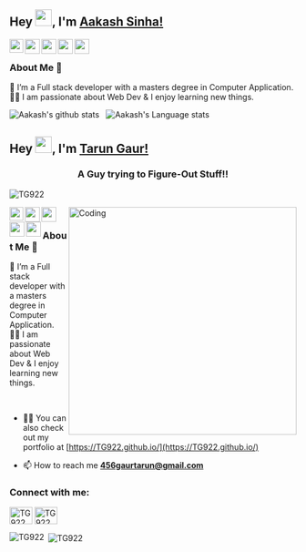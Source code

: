 ## Hey <img src="https://github.com/TheDudeThatCode/TheDudeThatCode/blob/master/Assets/Hi.gif" width="29px">, I'm [Aakash Sinha!](https://www.linkedin.com/in/aakash9868sinha/) 
<!--
**isupersky/isupersky** is a ✨ _special_ ✨ repository because its `README.md` (this file) appears on your GitHub profile.

Here are some ideas to get you started:

- 🔭 I’m currently working on ...
- 🌱 I’m currently learning ...
- 👯 I’m looking to collaborate on ...
- 🤔 I’m looking for help with ...
- 💬 Ask me about ...
- 📫 How to reach me: ...
- 😄 Pronouns: ...
- ⚡ Fun fact: ...
-->


<a href="https://www.linkedin.com/in/aakash9868sinha/">
  <img align="left" width="24px" src="https://cdn.jsdelivr.net/npm/simple-icons@v3/icons/linkedin.svg"  />
</a>
<a href="https://twitter.com/isupersky">
  <img align="left" width="26px" src="https://cdn.jsdelivr.net/npm/simple-icons@v3/icons/twitter.svg" />
</a>
<a href="mailto:mailtomeaakash@gmail.com">
  <img align="left" width="26px" src="https://cdn.jsdelivr.net/npm/simple-icons@v3/icons/gmail.svg" />
</a>
<a href="https://www.youtube.com/channel/UCiiOUy5NitscX1Ao8on70Rw">
  <img align="left" width="26px" src="https://cdn.jsdelivr.net/npm/simple-icons@v3/icons/youtube.svg" />
</a>
<a href="https://isupersky.medium.com/">
  <img align="left" width="26px" src="https://cdn.jsdelivr.net/npm/simple-icons@v3/icons/medium.svg" />
</a>

<br />

### About Me 🚀
🌱 I’m a Full stack developer with a masters degree in Computer Application. </br>
👨‍💻  I am passionate about Web Dev & I enjoy learning new things. </br>

![Aakash's github stats](https://github-readme-stats.vercel.app/api?username=isupersky&show_icons=true&hide_border=true)&nbsp;&nbsp;
![Aakash's Language stats](https://github-readme-stats-eight-theta.vercel.app/api/top-langs/?username=isupersky&layout=compact&langs_count=8&hide_border=true)
<br />
















## Hey <img src="https://github.com/TheDudeThatCode/TheDudeThatCode/blob/master/Assets/Hi.gif" width="29px">, I'm [Tarun Gaur!](https://www.linkedin.com/in/tg) 
<h3 align="center">A Guy trying to Figure-Out Stuff!!</h3>

<p align="left"> <img src="https://komarev.com/ghpvc/?username=TG922&label=Profile%20views&color=129e00&style=plastic" alt="TG922" /> </p>
<img align="right" alt="Coding" width="400" src="https://cdn.dribbble.com/users/2646423/screenshots/5507196/computer.gif">

<!--
**TG922/TG922** is a ✨ _special_ ✨ repository because its `README.md` (this file) appears on your GitHub profile.

Here are some ideas to get you started:

- 🔭 I’m currently working on ...
- 🌱 I’m currently learning ...
- 👯 I’m looking to collaborate on ...
- 🤔 I’m looking for help with ...
- 💬 Ask me about ...
- 📫 How to reach me: ...
- 😄 Pronouns: ...
- ⚡ Fun fact: ...
-->


<a href="https://www.linkedin.com/in/aakash9868sinha/">
  <img align="left" width="24px" src="https://cdn.jsdelivr.net/npm/simple-icons@v3/icons/linkedin.svg"  />
</a>
<a href="https://twitter.com/isupersky">
  <img align="left" width="26px" src="https://cdn.jsdelivr.net/npm/simple-icons@v3/icons/twitter.svg" />
</a>
<a href="mailto:mailtomeaakash@gmail.com">
  <img align="left" width="26px" src="https://cdn.jsdelivr.net/npm/simple-icons@v3/icons/gmail.svg" />
</a>
<a href="https://www.youtube.com/channel/UCiiOUy5NitscX1Ao8on70Rw">
  <img align="left" width="26px" src="https://cdn.jsdelivr.net/npm/simple-icons@v3/icons/youtube.svg" />
</a>
<a href="https://isupersky.medium.com/">
  <img align="left" width="26px" src="https://cdn.jsdelivr.net/npm/simple-icons@v3/icons/medium.svg" />
</a>
<br />



### About Me 🚀
🌱 I’m a Full stack developer with a masters degree in Computer Application. </br>
👨‍💻  I am passionate about Web Dev & I enjoy learning new things. </br>

<br>

- 👨‍💻 You can also check out my portfolio at [https://TG922.github.io/](https://TG922.github.io/)

- 📫 How to reach me **456gaurtarun@gmail.com**

<!--- ⚡ Fun fact **I think I am funny XD**-->

<h3 align="left">Connect with me:</h3>
<p align="left">
<!-- <a href="https://twitter.com/tgl0" target="blank"><img align="center" src="https://cdn.jsdelivr.net/npm/simple-icons@3.0.1/icons/twitter.svg" alt="TG922" height="30" width="40" /></a> -->
<a href="https://linkedin.com/in/tgl0" target="blank"><img align="center" src="https://cdn.jsdelivr.net/npm/simple-icons@3.0.1/icons/linkedin.svg" alt="TG922" height="30" width="40" /></a>
<a href="https://instagram.com/tg" target="blank"><img align="center" src="https://cdn.jsdelivr.net/npm/simple-icons@3.0.1/icons/instagram.svg" alt="TG922" height="30" width="40" /></a>
</p>

<!--<h3 align="left">Languages and Tools:</h3>
<p align="left"> <a href="https://www.cprogramming.com/" target="_blank"> <img src="https://devicons.github.io/devicon/devicon.git/icons/c/c-original.svg" alt="c" width="40" height="40"/> </a> <a href="https://www.w3schools.com/cpp/" target="_blank"> <img src="https://devicons.github.io/devicon/devicon.git/icons/cplusplus/cplusplus-original.svg" alt="cplusplus" width="40" height="40"/> </a> <a href="https://www.w3schools.com/css/" target="_blank"> <img src="https://devicons.github.io/devicon/devicon.git/icons/css3/css3-original-wordmark.svg" alt="css3" width="40" height="40"/> </a> <a href="https://www.figma.com/" target="_blank"> <img src="https://www.vectorlogo.zone/logos/figma/figma-icon.svg" alt="figma" width="40" height="40"/> </a> <a href="https://flutter.dev" target="_blank"> <img src="https://www.vectorlogo.zone/logos/flutterio/flutterio-icon.svg" alt="flutter" width="40" height="40"/> </a> <a href="https://git-scm.com/" target="_blank"> <img src="https://www.vectorlogo.zone/logos/git-scm/git-scm-icon.svg" alt="git" width="40" height="40"/> </a> <a href="https://www.w3.org/html/" target="_blank"> <img src="https://devicons.github.io/devicon/devicon.git/icons/html5/html5-original-wordmark.svg" alt="html5" width="40" height="40"/> </a> <a href="https://www.linux.org/" target="_blank"> <img src="https://devicons.github.io/devicon/devicon.git/icons/linux/linux-original.svg" alt="linux" width="40" height="40"/> </a> <a href="https://www.photoshop.com/en" target="_blank"> <img src="https://devicons.github.io/devicon/devicon.git/icons/photoshop/photoshop-plain.svg" alt="photoshop" width="40" height="40"/> </a> <a href="https://www.python.org" target="_blank"> <img src="https://devicons.github.io/devicon/devicon.git/icons/python/python-original.svg" alt="python" width="40" height="40"/> </a> </p>
-->
<p><img align="left" src="https://github-readme-stats.vercel.app/api/top-langs?username=TG922&show_icons=true&locale=en&layout=compact" alt="TG922" /></p>

<p>&nbsp;<img align="center" src="https://github-readme-stats.vercel.app/api?username=TG922&show_icons=true&locale=en" alt="TG922" /></p>

<!--
### 📕 Blog Posts
- [React-Redux : A basic intro for Back-end developers](https://isupersky.medium.com/react-redux-intro-for-back-end-developers-5113c0a498a9)
- [Add a README for your profile : GitHub feature](https://isupersky.medium.com/add-a-readme-for-your-profile-github-feature-8f1ac11cb112)
<br/>

![visitors](https://visitor-badge.laobi.icu/badge?page_id=isupersky.isupersky)-->


